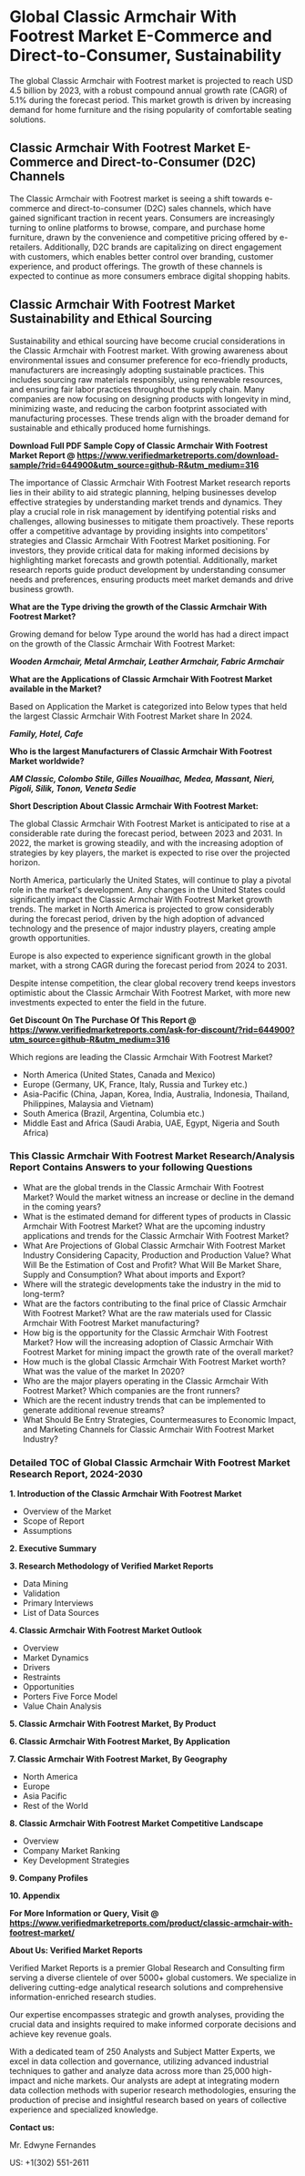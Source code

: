<h1>Global Classic Armchair With Footrest Market E-Commerce and Direct-to-Consumer, Sustainability</h1><p class=""><p>The global Classic Armchair with Footrest market is projected to reach USD 4.5 billion by 2023, with a robust compound annual growth rate (CAGR) of 5.1% during the forecast period. This market growth is driven by increasing demand for home furniture and the rising popularity of comfortable seating solutions.</p><h2>Classic Armchair With Footrest Market E-Commerce and Direct-to-Consumer (D2C) Channels</h2><p>The Classic Armchair with Footrest market is seeing a shift towards e-commerce and direct-to-consumer (D2C) sales channels, which have gained significant traction in recent years. Consumers are increasingly turning to online platforms to browse, compare, and purchase home furniture, drawn by the convenience and competitive pricing offered by e-retailers. Additionally, D2C brands are capitalizing on direct engagement with customers, which enables better control over branding, customer experience, and product offerings. The growth of these channels is expected to continue as more consumers embrace digital shopping habits.</p><h2>Classic Armchair With Footrest Market Sustainability and Ethical Sourcing</h2><p>Sustainability and ethical sourcing have become crucial considerations in the Classic Armchair with Footrest market. With growing awareness about environmental issues and consumer preference for eco-friendly products, manufacturers are increasingly adopting sustainable practices. This includes sourcing raw materials responsibly, using renewable resources, and ensuring fair labor practices throughout the supply chain. Many companies are now focusing on designing products with longevity in mind, minimizing waste, and reducing the carbon footprint associated with manufacturing processes. These trends align with the broader demand for sustainable and ethically produced home furnishings.</p></p><p class=""><strong>Download Full PDF Sample Copy of Classic Armchair With Footrest Market Report @ <a href="https://www.verifiedmarketreports.com/download-sample/?rid=644900&utm_source=github-R&utm_medium=316" target="_blank">https://www.verifiedmarketreports.com/download-sample/?rid=644900&utm_source=github-R&utm_medium=316</a></strong></p><p>The importance of&nbsp;Classic Armchair With Footrest Market research reports lies in their ability to aid strategic planning, helping businesses develop effective strategies by understanding market trends and dynamics. They play a crucial role in risk management by identifying potential risks and challenges, allowing businesses to mitigate them proactively. These reports offer a competitive advantage by providing insights into competitors' strategies and Classic Armchair With Footrest Market positioning. For investors, they provide critical data for making informed decisions by highlighting market forecasts and growth potential. Additionally, market research reports guide product development by understanding consumer needs and preferences, ensuring products meet market demands and drive business growth.</p><p><strong>What are the&nbsp;Type driving the growth of the Classic Armchair With Footrest Market?</strong></p><p id="" class="">Growing demand for below Type around the world has had a direct impact on the growth of the Classic Armchair With Footrest Market:</p><p class=""><em><strong>Wooden Armchair, Metal Armchair, Leather Armchair, Fabric Armchair</strong></em></p><p class=""><strong>What are the&nbsp;Applications&nbsp;of Classic Armchair With Footrest Market available in the Market?</strong></p><p id="" class="">Based on Application the Market is categorized into Below types that held the largest Classic Armchair With Footrest Market share In 2024.</p><p class=""><em><strong>Family, Hotel, Cafe</strong></em></p><p class=""><strong>Who is the largest Manufacturers of Classic Armchair With Footrest Market worldwide?</strong></p><p><em><strong>AM Classic, Colombo Stile, Gilles Nouailhac, Medea, Massant, Nieri, Pigoli, Silik, Tonon, Veneta Sedie</strong></em></p><p id="" class=""><strong>Short Description About Classic Armchair With Footrest Market:</strong></p><p>The global Classic Armchair With Footrest Market is anticipated to rise at a considerable rate during the forecast period, between 2023 and 2031. In 2022, the market is growing steadily, and with the increasing adoption of strategies by key players, the market is expected to rise over the projected horizon.</p><p>North America, particularly the United States, will continue to play a pivotal role in the market's development. Any changes in the United States could significantly impact the Classic Armchair With Footrest Market growth trends. The market in North America is projected to grow considerably during the forecast period, driven by the high adoption of advanced technology and the presence of major industry players, creating ample growth opportunities.</p><p>Europe is also expected to experience significant growth in the global market, with a strong CAGR during the forecast period from 2024 to 2031.</p><p>Despite intense competition, the clear global recovery trend keeps investors optimistic about the Classic Armchair With Footrest Market, with more new investments expected to enter the field in the future.</p><p id="" class=""><strong>Get Discount On The Purchase Of This Report @ <a href="https://www.verifiedmarketreports.com/ask-for-discount/?rid=644900?utm_source=github-R&utm_medium=316" target="_blank">https://www.verifiedmarketreports.com/ask-for-discount/?rid=644900?utm_source=github-R&utm_medium=316</a></strong></p><p class="">Which regions are leading the Classic Armchair With Footrest Market?</p><ul><li>North America (United States, Canada and Mexico)</li><li>Europe (Germany, UK, France, Italy, Russia and Turkey etc.)</li><li>Asia-Pacific (China, Japan, Korea, India, Australia, Indonesia, Thailand, Philippines, Malaysia and Vietnam)</li><li>South America (Brazil, Argentina, Columbia etc.)</li><li>Middle East and Africa (Saudi Arabia, UAE, Egypt, Nigeria and South Africa)</li></ul><h3 id="" class="">This Classic Armchair With Footrest Market Research/Analysis Report Contains Answers to your following Questions</h3><ul><li>What are the global trends in the Classic Armchair With Footrest Market? Would the market witness an increase or decline in the demand in the coming years?</li><li>What is the estimated demand for different types of products in Classic Armchair With Footrest Market? What are the upcoming industry applications and trends for the Classic Armchair With Footrest Market?</li><li>What Are Projections of Global Classic Armchair With Footrest Market Industry Considering Capacity, Production and Production Value? What Will Be the Estimation of Cost and Profit? What Will Be Market Share, Supply and Consumption? What about imports and Export?</li><li>Where will the strategic developments take the industry in the mid to long-term?</li><li>What are the factors contributing to the final price of Classic Armchair With Footrest Market? What are the raw materials used for Classic Armchair With Footrest Market manufacturing?</li><li>How big is the opportunity for the Classic Armchair With Footrest Market? How will the increasing adoption of Classic Armchair With Footrest Market for mining impact the growth rate of the overall market?</li><li>How much is the global Classic Armchair With Footrest Market worth? What was the value of the market In 2020?</li><li>Who are the major players operating in the Classic Armchair With Footrest Market? Which companies are the front runners?</li><li>Which are the recent industry trends that can be implemented to generate additional revenue streams?</li><li>What Should Be Entry Strategies, Countermeasures to Economic Impact, and Marketing Channels for Classic Armchair With Footrest Market Industry?</li></ul><h3 id="" class="">Detailed TOC of Global Classic Armchair With Footrest Market Research Report, 2024-2030</h3><p id="" class=""><strong>1. Introduction of the Classic Armchair With Footrest Market</strong></p><ul><li>Overview of the Market</li><li>Scope of Report</li><li>Assumptions</li></ul><p id="" class=""><strong>2. Executive Summary</strong></p><p id="" class=""><strong>3. Research Methodology of Verified Market Reports</strong></p><ul><li>Data Mining</li><li>Validation</li><li>Primary Interviews</li><li>List of Data Sources</li></ul><p id="" class=""><strong>4. Classic Armchair With Footrest Market Outlook</strong></p><ul><li>Overview</li><li>Market Dynamics</li><li>Drivers</li><li>Restraints</li><li>Opportunities</li><li>Porters Five Force Model</li><li>Value Chain Analysis</li></ul><p id="" class=""><strong>5. Classic Armchair With Footrest Market, By Product</strong></p><p id="" class=""><strong>6. Classic Armchair With Footrest Market, By Application</strong></p><p id="" class=""><strong>7. Classic Armchair With Footrest Market, By Geography</strong></p><ul><li>North America</li><li>Europe</li><li>Asia Pacific</li><li>Rest of the World</li></ul><p id="" class=""><strong>8. Classic Armchair With Footrest Market Competitive Landscape</strong></p><ul><li>Overview</li><li>Company Market Ranking</li><li>Key Development Strategies</li></ul><p id="" class=""><strong>9. Company Profiles</strong></p><p id="" class=""><strong>10. Appendix</strong></p><p id="" class=""><strong>For More Information or Query, Visit @ <a href="https://www.verifiedmarketreports.com/product/classic-armchair-with-footrest-market/" target="_blank">https://www.verifiedmarketreports.com/product/classic-armchair-with-footrest-market/</a></strong></p><p id="" class=""><strong>About Us: Verified Market Reports</strong></p><p id="" class="">Verified Market Reports is a premier Global Research and Consulting firm serving a diverse clientele of over 5000+ global customers. We specialize in delivering cutting-edge analytical research solutions and comprehensive information-enriched research studies.</p><p id="" class="">Our expertise encompasses strategic and growth analyses, providing the crucial data and insights required to make informed corporate decisions and achieve key revenue goals.</p><p id="" class="">With a dedicated team of 250 Analysts and Subject Matter Experts, we excel in data collection and governance, utilizing advanced industrial techniques to gather and analyze data across more than 25,000 high-impact and niche markets. Our analysts are adept at integrating modern data collection methods with superior research methodologies, ensuring the production of precise and insightful research based on years of collective experience and specialized knowledge.</p><p id="" class=""><strong>Contact us:</strong></p><p id="" class="">Mr. Edwyne Fernandes</p><p id="" class="">US: +1(302) 551-2611</p>